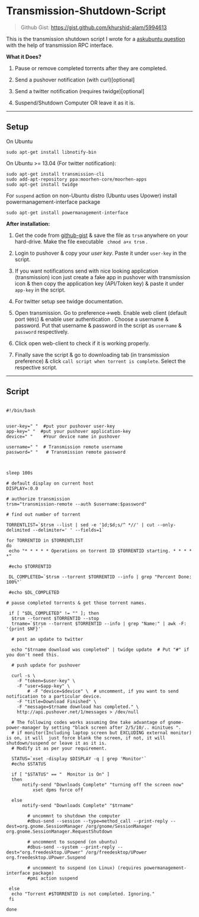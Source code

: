 Transmission-Shutdown-Script
========

> Github Gist: https://gist.github.com/khurshid-alam/5994613

This is the transmission shutdown script I wrote for a [askubuntu question](http://askubuntu.com/questions/202537/transmission-shutdown-script-for-multiple-torrents) with the help of transmission RPC interface.  

**What it Does?**

1. Pause or remove completed torrents after they are completed.

2. Send a pushover notification (with curl)[optional]

3. Send a twitter notification (requires twidge)[optional]

4. Suspend/Shutdown Computer OR leave it as it is.





----------


**Setup**
---------

On Ubuntu

    sudo apt-get install libnotify-bin





On Ubuntu >= 13.04 (For twitter notification):

    sudo apt-get install transmission-cli
	sudo add-apt-repository ppa:moorhen-core/moorhen-apps
	sudo apt-get install twidge

For `suspend` action on non-Ubuntu distro (Ubuntu uses Upower) install powermanagement-interface package

    sudo apt-get install powermanagement-interface

**After installation:**


1. Get the code from [github-gist][1] & save the file as `trsm` anywhere on your hard-drive. Make the file executable ` chmod a+x trsm` .

2. Login to pushover & copy your *user key*. Paste it under `user-key` in the script.

3. If you want notifications send with nice looking application (transmission) icon just create a fake app in pushover with transmission icon & then copy the application key (API/Token key) & paste it under `app-key` in the script.

4. For twitter setup see twidge documentation.

5. Open transmission. Go to preference->web. Enable web client (default port `9091`) & enable user authentication . Choose a username & password. Put that username & password in the script as `username` & `password` respectively.

6. Click open web-client to check if it is working properly.

7. Finally save the script & go to downloading tab (in transmission preference) & click `call script when torrent is complete`. Select the respective script.


----------

**Script**
----------

```

#!/bin/bash


user-key=" "  #put your pushover user-key
app-key=" "  #put your pushover application-key
device=" "    #Your device name in pushover

username=" "  # Transmission remote username
password=" "   # Transmission remote password



sleep 100s

# default display on current host
DISPLAY=:0.0

# authorize transmission
trsm="transmission-remote --auth $username:$password"

# find out number of torrent

TORRENTLIST=`$trsm --list | sed -e '1d;$d;s/^ *//' | cut --only-delimited --delimiter=' ' --fields=1`

for TORRENTID in $TORRENTLIST
do
 echo "* * * * * Operations on torrent ID $TORRENTID starting. * * * * *"

 #echo $TORRENTID

 DL_COMPLETED=`$trsm --torrent $TORRENTID --info | grep "Percent Done: 100%"`

 #echo $DL_COMPLETED

# pause completed torrents & get those torrent names.

 if [ "$DL_COMPLETED" != "" ]; then
  $trsm --torrent $TORRENTID --stop
  trname=`$trsm --torrent $TORRENTID --info | grep "Name:" | awk -F: '{print $NF}'`

  # post an update to twitter

  echo "$trname download was completed" | twidge update  # Put "#" if you don't need this.

  # push update for pushover
  
  curl -s \
	-F "token=$user-key" \
	-F "user=$app-key" \
        # -F "device=$device" \  # uncomment, if you want to send notification to a particular device.
	-F "title=Download Finished" \
	-F "message=$trname download has completed." \
	http://api.pushover.net/1/messages > /dev/null

  # The following codes works assuming One take advantage of gnome-power-manager by setting "black screen after 2/5/10/.. minitues ". 
  # if monitor(Including laptop screen but EXCLUDING external monitor) is on, it will  just force blank the screen, if not, it will shutdown/suspend or leave it as it is.
  # Modify it as per your requirement.

  STATUS=`xset -display $DISPLAY -q | grep 'Monitor'`
  #echo $STATUS

  if [ "$STATUS" == "  Monitor is On" ]
  then
	  notify-send "Downloads Complete" "turning off the screen now"
          xset dpms force off

  else
	  notify-send "Downloads Complete" "$trname"

        # uncommnt to shutdown the computer
        #dbus-send --session --type=method_call --print-reply --dest=org.gnome.SessionManager /org/gnome/SessionManager org.gnome.SessionManager.RequestShutdown

        # uncomment to suspend (on ubuntu)
        #dbus-send --system --print-reply --dest="org.freedesktop.UPower" /org/freedesktop/UPower org.freedesktop.UPower.Suspend

        # uncomment to suspend (on Linux) (requires powermanagement-interface package)
        #pmi action suspend

 else
  echo "Torrent #$TORRENTID is not completed. Ignoring."
 fi

done

```


  [1]: https://gist.github.com/khurshid-alam/5994613